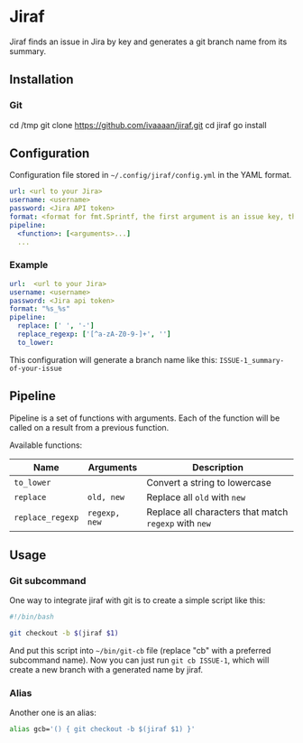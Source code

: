 # Jiraf

Jiraf finds an issue in Jira by key and generates a git branch name from its summary.

## Installation

### Git

cd /tmp
git clone https://github.com/ivaaaan/jiraf.git
cd jiraf
go install

## Configuration

Configuration file stored in `~/.config/jiraf/config.yml` in the YAML format.

```yaml
url: <url to your Jira>
username: <username>
password: <Jira API token>
format: <format for fmt.Sprintf, the first argument is an issue key, the second one is generated summary>
pipeline:
  <function>: [<arguments>...]
  ...
```

### Example

```yaml
url:  <url to your Jira>
username: <username>
password: <Jira api token>
format: "%s_%s"
pipeline:
  replace: [' ', '-']
  replace_regexp: ['[^a-zA-Z0-9-]+', '']
  to_lower:
```

This configuration will generate a branch name like this: `ISSUE-1_summary-of-your-issue`

## Pipeline

Pipeline is a set of functions with arguments. Each of the function will be called on a result from a previous function. 

Available functions:

| Name             | Arguments     | Description                                           |
|------------------|---------------|-------------------------------------------------------|
| `to_lower`       |               | Convert a string to lowercase                         |
| `replace`        | `old, new`    | Replace all `old` with `new`                          |
| `replace_regexp` | `regexp, new` | Replace all characters that match `regexp` with `new` |

## Usage

### Git subcommand

One way to integrate jiraf with git is to create a simple script like this:

```bash
#!/bin/bash

git checkout -b $(jiraf $1)
```

And put this script into `~/bin/git-cb` file (replace "cb" with a preferred subcommand name). Now you can just run `git cb ISSUE-1`, which will create a new branch with a generated name by jiraf.

### Alias

Another one is an alias:

```bash
alias gcb='() { git checkout -b $(jiraf $1) }'
```

